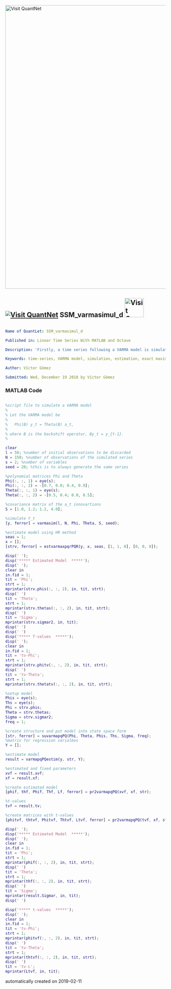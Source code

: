 [<img src="https://github.com/QuantLet/Styleguide-and-FAQ/blob/master/pictures/banner.png" width="888" alt="Visit QuantNet">](http://quantlet.de/)

## [<img src="https://github.com/QuantLet/Styleguide-and-FAQ/blob/master/pictures/qloqo.png" alt="Visit QuantNet">](http://quantlet.de/) **SSM_varmasimul_d** [<img src="https://github.com/QuantLet/Styleguide-and-FAQ/blob/master/pictures/QN2.png" width="60" alt="Visit QuantNet 2.0">](http://quantlet.de/)

```yaml

Name of QuantLet: SSM_varmasimul_d

Published in: Linear Time Series With MATLAB and Octave

Description: 'Firstly, a time series following a VARMA model is simulated. Then, the model is estimated by the Hannan-Rissanen method.'

Keywords: time-series, VARMA model, simulation, estimation, exact maximum likelihood method

Author: Víctor Gómez

Submitted: Wed, December 19 2018 by Víctor Gómez


```

### MATLAB Code
```matlab

%script file to simulate a VARMA model
%
% Let the VARMA model be
%
%   Phi(B) y_t = Theta(B) a_t,
%
% where B is the backshift operator, By_t = y_{t-1}.
%

clear
l = 50; %number of initial observations to be discarded
N = 150; %number of observations of the simulated series
s = 2; %number of variables
seed = 20; %this is to always generate the same series

%polynomial matrices Phi and Theta
Phi(:, :, 1) = eye(s);
Phi(:, :, 2) = -[0.7, 0.0; 0.4, 0.9];
Theta(:, :, 1) = eye(s);
Theta(:, :, 2) = -[0.5, 0.4; 0.0, 0.5];

%covariance matrix of the a_t innovartions
S = [1.0, 1.2; 1.2, 4.0];

%simulate Y_t
[y, ferror] = varmasim(l, N, Phi, Theta, S, seed);

%estimate model using HR method
seas = 1;
x = [];
[strv, ferror] = estvarmaxpqrPQR(y, x, seas, [1, 1, 0], [0, 0, 0]);

disp(' ');
disp('***** Estimated Model  *****');
disp(' ');
clear in
in.fid = 1;
tit = 'Phi';
strt = 1;
mprintar(strv.phis(:, :, 2), in, tit, strt);
disp(' ')
tit = 'Theta';
strt = 1;
mprintar(strv.thetas(:, :, 2), in, tit, strt);
disp(' ')
tit = 'Sigma';
mprintar(strv.sigmar2, in, tit);
disp(' ')
disp(' ')
disp('***** T-values  *****');
disp(' ');
clear in
in.fid = 1;
tit = 'tv-Phi';
strt = 1;
mprintar(strv.phitv(:, :, 2), in, tit, strt);
disp(' ')
tit = 'tv-Theta';
strt = 1;
mprintar(strv.thetatv(:, :, 2), in, tit, strt);

%setup model
Phis = eye(s);
Ths = eye(s);
Phi = strv.phis;
Theta = strv.thetas;
Sigma = strv.sigmar2;
freq = 1;

%create structure and put model into state space form
[str, ferror] = suvarmapqPQ(Phi, Theta, Phis, Ths, Sigma, freq);
%matrix for regression varialbes
Y = [];

%estimate model
result = varmapqPQestim(y, str, Y);

%estimated and fixed parameters
xvf = result.xvf;
xf = result.xf;

%create estimated model
[phif, thf, Phif, Thf, Lf, ferror] = pr2varmapqPQ(xvf, xf, str);

%t-values
tvf = result.tv;

%create matrices with t-values
[phitvf, thtvf, Phitvf, Thtvf, Ltvf, ferror] = pr2varmapqPQ(tvf, xf, str);

disp(' ');
disp('***** Estimated Model  *****');
disp(' ');
clear in
in.fid = 1;
tit = 'Phi';
strt = 1;
mprintar(phif(:, :, 2), in, tit, strt);
disp(' ')
tit = 'Theta';
strt = 1;
mprintar(thf(:, :, 2), in, tit, strt);
disp(' ')
tit = 'Sigma';
mprintar(result.Sigmar, in, tit);
disp(' ')

disp('***** t-values  *****');
disp(' ');
clear in
in.fid = 1;
tit = 'tv-Phi';
strt = 1;
mprintar(phitvf(:, :, 2), in, tit, strt);
disp(' ')
tit = 'tv-Theta';
strt = 1;
mprintar(thtvf(:, :, 2), in, tit, strt);
disp(' ')
tit = 'tv-L';
mprintar(Ltvf, in, tit);

```

automatically created on 2019-02-11